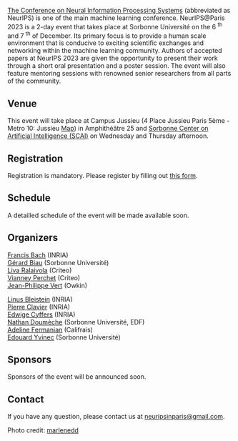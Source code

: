 <a href="https://nips.cc/">The Conference on Neural Information Processing Systems</a> (abbreviated as NeurIPS) is one of the main machine learning conference. NeurIPS@Paris 2023 is a 2-day event that takes place at Sorbonne Université on the 6 <sup>th</sup> and 7 <sup>th</sup> of December. Its primary focus is to provide a human scale environment that is conducive to exciting scientific exchanges and networking within the machine learning community. Authors of accepted papers at NeurIPS 2023 are given the opportunity to present their work through a short oral presentation and a poster session. The event will also feature mentoring sessions with renowned senior researchers from all parts of the community.  

## Venue

This event will take place at Campus Jussieu (4 Place Jussieu Paris 5ème - Metro 10: Jussieu <a href="docs/assets/plan_neurips2022v2.jpg"> Map</a>) in Amphithéâtre 25 and <a href="https://scai.sorbonne-universite.fr">Sorbonne Center on Artificial Intelligence (SCAI)</a> on Wednesday and Thursday afternoon. 

<!---
![map](/docs/assets/plan_neurips2022v2.jpg)
--->

## Registration

Registration is mandatory. Please register by filling out [this form](https://forms.gle/2D1zD1bZz9n6QQ2M6). 

## Schedule

A detailled schedule of the event will be made available soon.

## Organizers

[Francis Bach](https://www.di.ens.fr/~fbach/) (INRIA) <br>
[Gérard Biau](https://www.lpsm.paris/pageperso/biau/) (Sorbonne Université)<br>
[Liva Ralaivola](https://pageperso.lif.univ-mrs.fr/~liva.ralaivola/doku.php) (Criteo) <br>
[Vianney Perchet](https://vianney.ai/) (Criteo) <br>
[Jean-Philippe Vert](https://members.cbio.mines-paristech.fr/~jvert/) (Owkin)

[Linus Bleistein](https://linusbleistein.com/) (INRIA)<br>
[Pierre Clavier](https://pierreclavier.github.io/aboutme/) (INRIA)<br>
[Edwige Cyffers](http://perso.ens-lyon.fr/edwige.cyffers/) (INRIA) <br>
[Nathan Doumèche](https://nathandoumeche.com/) (Sorbonne Université, EDF) <br>
[Adeline Fermanian](https://afermanian.github.io/) (Califrais) <br>
[Edouard Yvinec](https://www.isir.upmc.fr/personnel/yvinec/) (Sorbonne Université)

## Sponsors

Sponsors of the event will be announced soon. 

## Contact

If you have any question, please contact us at [neuripsinparis@gmail.com](mailto:neuripsinparis@gmail.com).


Photo credit: [marlenedd](https://www.flickr.com/photos/24241643@N00/49478118648)

